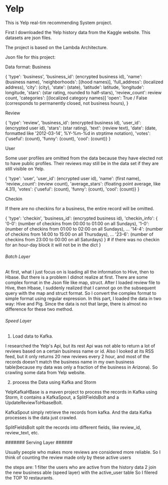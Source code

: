 # Yelp
This is Yelp  real-tim recommending System project.

First I downloaded the Yelp history data from the Kaggle website. This datasets are json files. 

The project is based on the Lambda Architecture.

Json file for this project:

Data format:
Business

{
  'type': 'business',
  'business_id': (encrypted business id),
  'name': (business name),
  'neighborhoods': [(hood names)],
  'full_address': (localized address),
  'city': (city),
  'state': (state),
  'latitude': latitude,
  'longitude': longitude,
  'stars': (star rating, rounded to half-stars),
  'review_count': review count,
  'categories': [(localized category names)]
  'open': True / False (corresponds to permanently closed, not business hours),
}

Review

{
  'type': 'review',
  'business_id': (encrypted business id),
  'user_id': (encrypted user id),
  'stars': (star rating),
  'text': (review text),
  'date': (date, formatted like '2012-03-14', %Y-%m-%d in strptime notation),
  'votes': {'useful': (count), 'funny': (count), 'cool': (count)}
}

User

Some user profiles are omitted from the data because they have elected not to have public profiles. Their reviews may still be in the data set if they are still visible on Yelp.

{
  'type': 'user',
  'user_id': (encrypted user id),
  'name': (first name),
  'review_count': (review count),
  'average_stars': (floating point average, like 4.31),
  'votes': {'useful': (count), 'funny': (count), 'cool': (count)}
}

Checkin

If there are no checkins for a business, the entire record will be omitted.

{
  'type': 'checkin',
  'business_id': (encrypted business id),
  'checkin_info': {
        '0-0': (number of checkins from 00:00 to 01:00 on all Sundays),
        '1-0': (number of checkins from 01:00 to 02:00 on all Sundays), 
        ... 
        '14-4': (number of checkins from 14:00 to 15:00 on all Thursdays),
        ...
        '23-6': (number of checkins from 23:00 to 00:00 on all Saturdays)
  } # if there was no checkin for an hour-day block it will not be in the dict
}

###### Batch Layer ######
At first, what I just focus on is loading all the information to Hive, then to Hbase. But there is a problem I didnot realize at first. There are some complex format in the Json file like map, struct. After I loaded review file to Hive, then Hbase, I suddenly realized that I cannot go on the subsequent query with the map and struct format. So I convert the complex format to simple format using regular expression.
In this part, I loaded the data in two way: Hive  and Pig. Since the data is not that large, there is almost no difference for these two method. 
 
 

###### Speed Layer ######

1. Load data to Kafka.

I researched the Yelp's Api, but its rest Api was not able to return a lot of reviews based on a certain business name or id. Also I looked at its RSS feed, but it only returns 20 new reviews every 2 hour, and most of the records doesn't match the business name in my own business table(because my data was only a fraction of the business in Arizona). So crawling some data from Yelp website. 

2. process the Data using Kafka and Storm

YelpKafkaHBase is a maven project to process the records in Kafka using Storm, it contains a KafkaSpout, a SplitFieldsBolt and a UpdateReviewToHbaseBolt.

KafkaSpout simply retrieve the records from kafka. And the data Kafka processes is the data just crawled.

SplitFieldsBolt split the records into different fields, like review_id, review_text, etc.

####### Serving Layer ######

Usually people who makes more reviews are considered more reliable. So I think of counting the review made only by these active users

the steps are:
1 filter the users who are active from the history data
2 join the new business able (speed layer) with the active_user table
So I filered the TOP 10 restaurants.  


